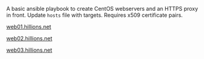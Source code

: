 A basic ansible playbook to create CentOS webservers and an HTTPS proxy in front. Update ``hosts`` file with targets. Requires x509 certificate pairs.

[web01.hillions.net](https://web01.hillions.net)

[web02.hillions.net](https://web02.hillions.net)

[web03.hillions.net](https://web03.hillions.net)
